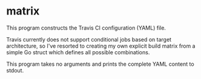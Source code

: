 # matrix
This program constructs the Travis CI configuration (YAML) file. 

Travis currently does not support conditional jobs based on target architecture, so I've resorted to creating my own explicit build matrix from a simple Go struct which defines all possible combinations.

This program takes no arguments and prints the complete YAML content to stdout.
